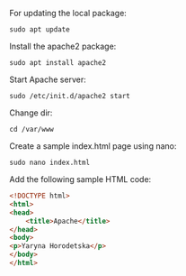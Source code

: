 For updating the local package:
```
sudo apt update
```
Install the apache2 package:
```
sudo apt install apache2
```
Start Apache server:
```
sudo /etc/init.d/apache2 start
```
Change dir:
```
cd /var/www
```
Create a sample index.html page using nano:
```
sudo nano index.html
```
Add the following sample HTML code:
```html
<!DOCTYPE html>
<html>
<head>
    <title>Apache</title>
</head>
<body>
<p>Yaryna Horodetska</p>  
</body>
</html>
```
